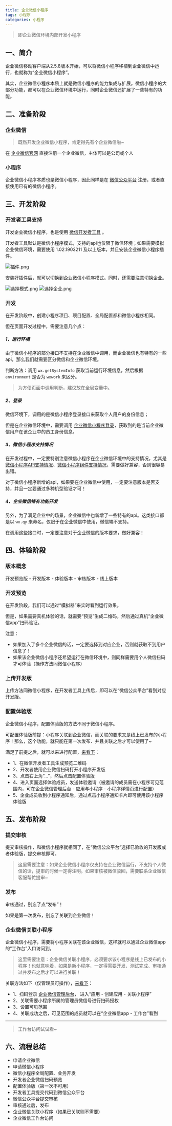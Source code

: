 ```yaml
---
title: 企业微信小程序
tags: 小程序
categories: 小程序
---
```


> 即企业微信环境内部开发小程序



## 一、简介


企业微信移动客户端从2.5.8版本开始，可以将微信小程序移植到企业微信中运行，也就称为“企业微信小程序”。


其实，企业微信小程序本质上就是微信小程序的能力集成与扩展。微信小程序的大部分功能，都可以在企业微信环境中运行，同时企业微信还扩展了一些特有的功能。


## 二、准备阶段


### 企业微信


> 既然开发企业微信小程序，肯定得先有个企业微信啦~



在 [企业微信官网](https://work.weixin.qq.com/?from=openApi) 直接注册一个企业微信，主体可以是公司或个人


### 小程序


企业微信小程序本质也是微信小程序，因此同样是在 [微信公众平台](https://mp.weixin.qq.com/) 注册，或者直接使用已有的微信小程序。


## 三、开发阶段


### 开发者工具支持


开发企业微信小程序，也是使用 [微信开发者工具](https://developers.weixin.qq.com/miniprogram/dev/devtools/download.html) 。


开发者工具默认是微信小程序模式，支持的api也仅限于微信环境；如果需要模拟企业微信环境，需要使用 1.02.1903211 及以上版本，并且安装企业微信小程序插件。


![插件.png](https://cdn.nlark.com/yuque/0/2021/png/12735713/1615025751593-20f65fdf-2886-4c6a-bc1e-03f5ed6c1dca.png#align=left&display=inline&height=1040&margin=%5Bobject%20Object%5D&name=%E6%8F%92%E4%BB%B6.png&originHeight=1040&originWidth=1920&size=69968&status=done&style=shadow&width=1920)


安装好插件后，就可以切换到企业微信小程序模式。同时，还需要注意切换企业。


![选择模式.png](https://cdn.nlark.com/yuque/0/2021/png/12735713/1615025766575-4a2339bf-5f19-4616-a6fe-859db09531d2.png#align=left&display=inline&height=1040&margin=%5Bobject%20Object%5D&name=%E9%80%89%E6%8B%A9%E6%A8%A1%E5%BC%8F.png&originHeight=1040&originWidth=1920&size=59179&status=done&style=shadow&width=1920)
![选择企业.png](https://cdn.nlark.com/yuque/0/2021/png/12735713/1615025774895-491a572a-c848-4a23-9ba4-d99466bd24fe.png#align=left&display=inline&height=1040&margin=%5Bobject%20Object%5D&name=%E9%80%89%E6%8B%A9%E4%BC%81%E4%B8%9A.png&originHeight=1040&originWidth=1920&size=78945&status=done&style=shadow&width=1920)


### 开发


在开发阶段中，创建小程序项目、项目配置、全局配置都和微信小程序相同。


但在页面开发过程中，需要注意几个点：


##### 1、运行环境


由于微信小程序的部分接口不支持在企业微信中调用，而企业微信也有特有的一些api，那么我们就需要区分微信和企业微信环境。


判断方法：调用 `wx.getSystemInfo` 获取当前运行环境信息，然后根据 `environment` 是否为 `wxwork` 来区分。


> 为方便页面中调用判断，建议放在全局变量中。



##### 2、登录


微信环境下，调用的是微信小程序登录接口来获取个人用户的身份信息；


但是在企业微信环境中，需要调用 [企业微信小程序登录](https://work.weixin.qq.com/api/doc/90000/90136/91506)，获取到的是当前企业微信用户在该企业中的员工身份信息。


##### 3、微信小程序支持情况


在开发过程中，一定要特别注意微信小程序在企业微信环境中的支持情况，尤其是 [微信小程序API支持情况](https://work.weixin.qq.com/api/doc/90000/90136/91503)、[微信小程序组件支持情况](https://work.weixin.qq.com/api/doc/90000/90136/91504)，需要做好兼容，否则很容易出错。


对于微信小程序新增的api，如果要在企业微信中使用，一定要注意版本是否支持，并且一定要通过多种机型验证才可！


##### 4、企业微信特有功能开发


另外，为了满足企业中的场景，企业微信中也新增了一些特有的api。这类接口都是以 `wx.qy` 来命名，仅限于在企业微信中使用，微信端不支持。


在调用这些接口时，一定要注意对于企业微信的版本要求，做好兼容！


## 四、体验阶段


### 版本概念


开发预览版 - 开发版本 - 体验版本 - 审核版本 - 线上版本


### 开发预览


在开发阶段，我们可以通过“模拟器”来实时看到运行效果。


但是，如果需要真机体验的话，就需要“预览”生成二维码，然后通过真机“企业微信app”扫码验证。


注意：


- 如果加入了多个企业微信的话，一定要选择到对应企业，否则就获取不到用户信息了！
- 如果该企业微信小程序还希望运行在微信环境中，则同样需要用个人微信扫码才可体验（操作方法同微信小程序）



### 上传开发版


上传方法同微信小程序，在开发者工具上传后，即可以在“微信公众平台”看到对应开发版。


### 配置体验版


企业微信小程序，配置体验版的方法不同于微信小程序。


可配置体验版前提：小程序关联到企业微信，而关联的要求又是线上已发布的小程序！那么，这个功能，就只能在第一次发布、并且关联之后才可以使用了~


满足了前提之后，就可以来进行配置，[来看下](https://work.weixin.qq.com/api/doc/90000/90136/92380)：


- 1、在微信开发者工具生成预览二维码
- 2、开发者使用企业微信扫码打开小程序开发版
- 3、点击右上角“…”，然后点击配置体验版
- 4、进入页面选择体验成员，发送体验邀请（被邀请的成员需在小程序可见范围内，可在企业微信管理后台 - 应用与小程序 - 小程序详情页进行配置）
- 5、企业成员收到小程序通知后，通过点击小程序通知卡片即可使用该小程序体验版



## 五、发布阶段


### 提交审核


提交审核操作，和微信小程序就相同了，在“微信公众平台”选择已验收的开发版或者体验版，提交审核即可。


> 这里需要注意：如果企业微信小程序仅支持在企业微信运行，不支持个人微信的话，提审的时候一定得注明。如果审核被微信驳回，需要联系企业微信客服帮忙提审~



### 发布


审核通过，别忘了点“发布”！


如果是第一次发布，别忘了关联到企业微信！


### 企业微信关联小程序


企业微信小程序，需要将小程序关联在该企业微信，这样就可以通过企业微信app的“工作台”入口访问到。


> 这里需要注意：企业微信关联小程序，必须要求该小程序是线上已发布的小程序！也就意味着，如果是新小程序，一定得需要开发、测试完成、审核通过并发布之后才可以进行关联！



关联方法如下（仅管理员可操作），[来看下](https://work.weixin.qq.com/api/doc/90000/90136/92370)：


- 1、扫码登录 [企业微信管理后台](https://work.weixin.qq.com/wework_admin/loginpage_wx?from=myhome_openApi)， 进入“应用 - 创建应用 - 关联小程序”
- 2、关联需要小程序所属的管理员微信号进行扫码授权
- 3、设置可见范围
- 4、关联成功之后，可见范围的成员就可以在“企业微信app - 工作台”看到




---

> 工作台访问试试看~

## 六、流程总结


- 申请企业微信
- 申请微信小程序
- 微信小程序全局配置、业务开发
- 开发者企业微信扫码预览
- 配置体验版（第一次不可用）
- 开发者工具提交代码到微信公众平台
- 微信公众平台提交审核
- 审核通过后，发布
- 企业微信关联小程序（如果已关联则不需要）
- 企业微信工作台访问

